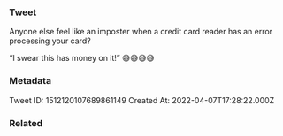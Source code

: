 ### Tweet
Anyone else feel like an imposter when a credit card reader has an error processing your card?

“I swear this has money on it!”
😅😅😅😅

### Metadata
Tweet ID: 1512120107689861149
Created At: 2022-04-07T17:28:22.000Z

### Related

